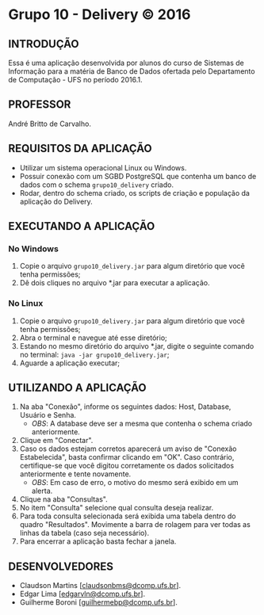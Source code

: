 # Grupo 10 - Delivery © 2016

## INTRODUÇÃO
Essa é uma aplicação desenvolvida por alunos do curso de Sistemas de Informação para a matéria de Banco de Dados ofertada pelo Departamento de Computação - UFS no período 2016.1.

## PROFESSOR
André Britto de Carvalho.

## REQUISITOS DA APLICAÇÃO
* Utilizar um sistema operacional Linux ou Windows.
* Possuir conexão com um SGBD PostgreSQL que contenha um banco de dados com o schema `grupo10_delivery` criado.
* Rodar, dentro do schema criado, os scripts de criação e população da aplicação do Delivery.

## EXECUTANDO A APLICAÇÃO

### No Windows
1. Copie o arquivo `grupo10_delivery.jar` para algum diretório que você tenha permissões;
2. Dê dois cliques no arquivo *.jar para executar a aplicação.

### No Linux
1. Copie o arquivo `grupo10_delivery.jar` para algum diretório que você tenha permissões;
2. Abra o terminal e navegue até esse diretório;
3. Estando no mesmo diretório do arquivo *.jar, digite o seguinte comando no terminal: `java -jar grupo10_delivery.jar`;
4. Aguarde a aplicação executar;

## UTILIZANDO A APLICAÇÃO
1. Na aba "Conexão", informe os seguintes dados: Host, Database, Usuário e Senha.
	* _OBS_: A database deve ser a mesma que contenha o schema criado anteriormente.
2. Clique em "Conectar".
3. Caso os dados estejam corretos aparecerá um aviso de "Conexão Estabelecida", basta confirmar clicando em "OK". Caso contrário, certifique-se que você digitou corretamente os dados solicitados anteriormente e tente novamente.
	* _OBS_: Em caso de erro, o motivo do mesmo será exibido em um alerta.
4. Clique na aba "Consultas".
5. No item "Consulta" selecione qual consulta deseja realizar.
6. Para toda consulta selecionada será exibida uma tabela dentro do quadro "Resultados". Movimente a barra de rolagem para ver todas as linhas da tabela (caso seja necessário).
7. Para encerrar a aplicação basta fechar a janela.

## DESENVOLVEDORES
* Claudson Martins [claudsonbms@dcomp.ufs.br].
* Edgar Lima [edgarvln@dcomp.ufs.br].
* Guilherme Boroni [guilhermebp@dcomp.ufs.br].
